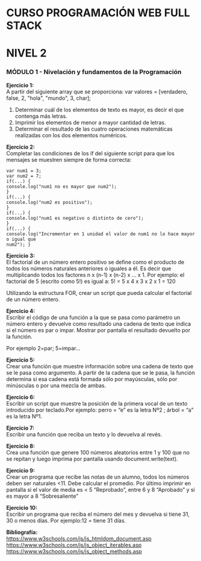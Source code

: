 # CURSO PROGRAMACIÓN WEB FULL STACK
# NIVEL 2
### MÓDULO 1 - Nivelación y fundamentos de la Programación
**Ejercicio 1:**\
A partir del siguiente array que se proporciona: var valores = [verdadero, false, 2, "hola",
"mundo", 3, char];
1. Determinar cuál de los elementos de texto es mayor, es decir el que contenga más
letras.
2. Imprimir los elementos de menor a mayor cantidad de letras.
3. Determinar el resultado de las cuatro operaciones matemáticas realizadas con los dos
elementos numéricos.

**Ejercicio 2:**\
Completar las condiciones de los if del siguiente script para que los mensajes se muestren
siempre de forma correcta:
```
var num1 = 3;
var num2 = 7;
if(...) {
console.log("num1 no es mayor que num2");
}
if(...) {
console.log("num2 es positivo");
}
if(...) {
console.log("num1 es negativo o distinto de cero");
}
if(...) {
console.log("Incrementar en 1 unidad el valor de num1 no lo hace mayor o igual que
num2"); }
```
**Ejercicio 3:**\
El factorial de un número entero positivo se define como el producto de todos los números
naturales anteriores o iguales a él. Es decir que multiplicando todos los factores n x (n-1) x (n-2)
x ... x 1. Por ejemplo: el factorial de 5 (escrito como 5!) es igual a: 5! = 5 x 4 x 3 x 2 x 1 = 120

Utilizando la estructura FOR, crear un script que pueda calcular el factorial de un número
entero.

**Ejercicio 4:**\
Escribir el código de una función a la que se pasa como parámetro un número entero y
devuelve como resultado una cadena de texto que indica si el número es par o impar. Mostrar
por pantalla el resultado devuelto por la función.

Por ejemplo 2=par; 5=impar...

**Ejercicio 5:**\
Crear una función que muestre información sobre una cadena de texto que se le pasa como
argumento. A partir de la cadena que se le pasa, la función determina si esa cadena está
formada sólo por mayúsculas, sólo por minúsculas o por una mezcla de ambas.

**Ejercicio 6:**\
Escribir un script que muestre la posición de la primera vocal de un texto introducido por
teclado.Por ejemplo: perro = “e” es la letra Nº2 ; árbol = “a” es la letra Nº1.

**Ejercicio 7:**\
Escribir una función que reciba un texto y lo devuelva al revés.

**Ejercicio 8:**\
Crea una función que genere 100 números aleatorios entre 1 y 100 que no se repitan y luego
imprima por pantalla usando document.write(text).

**Ejercicio 9:**\
Crear un programa que recibe las notas de un alumno, todos los números deben ser naturales
<11. Debe calcular el promedio. Por último imprimir en pantalla si el valor de media es < 5
“Reprobado”,  entre 6 y 8 “Aprobado” y si es mayor a 8 “Sobresaliente”

**Ejercicio 10:**\
Escribir un programa que reciba el número del mes y devuelva si tiene 31, 30 o menos días.
Por ejemplo:12 = tiene 31 días.


**Bibliografía:** \
https://www.w3schools.com/js/js_htmldom_document.asp \
https://www.w3schools.com/js/js_object_iterables.asp \
https://www.w3schools.com/js/js_object_methods.asp
